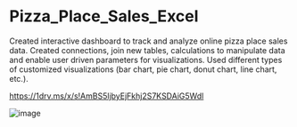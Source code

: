 # Pizza_Place_Sales_Excel
Created interactive dashboard to track and analyze online pizza place sales data. Created connections, join new tables, calculations to manipulate data and enable user driven parameters for visualizations. Used different types of customized visualizations (bar chart, pie chart, donut chart, line chart, etc.).

https://1drv.ms/x/s!AmBS5ljbyEjFkhj2S7KSDAiG5Wdl

![image](https://github.com/MuhammadYasirSiraj/Pizza_Place_Sales_Excel/assets/79154960/cf2136d3-f37f-4151-9081-930e984aa43d)
